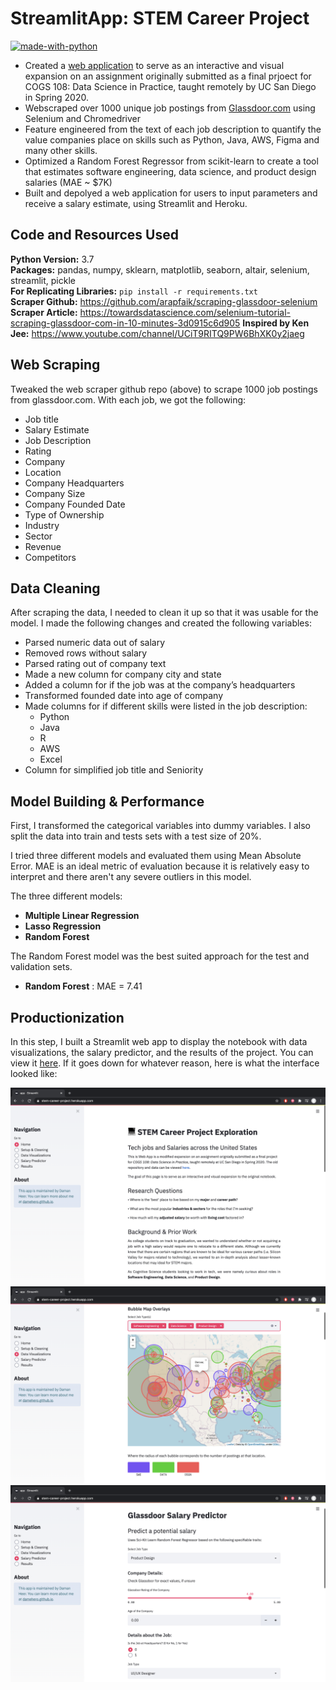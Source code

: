 # StreamlitApp: STEM Career Project

[![made-with-python](https://img.shields.io/badge/Made%20with-Python-1f425f.svg)](https://www.python.org/)

* Created a [web application](https://stem-career-project.herokuapp.com/) to serve as an interactive and visual expansion on an assignment originally submitted as a final prjoect for COGS 108: Data Science in Practice, taught remotely by UC San Diego in Spring 2020.
* Webscraped over 1000 unique job postings from [Glassdoor.com](https://www.glassdoor.com/sitedirectory/title-jobs.htm) using Selenium and Chromedriver
* Feature engineered from the text of each job description to quantify the value companies place on skills such as Python, Java, AWS, Figma and many other skills.
* Optimized a Random Forest Regressor from scikit-learn to create a tool that estimates software engineering, data science, and product design salaries (MAE ~ $7K)
* Built and depolyed a web application for users to input parameters and receive a salary estimate, using Streamlit and Heroku.
 

## Code and Resources Used 
**Python Version:** 3.7  
**Packages:** pandas, numpy, sklearn, matplotlib, seaborn, altair, selenium, streamlit, pickle  
**For Replicating Libraries:**  ```pip install -r requirements.txt```  
**Scraper Github:** https://github.com/arapfaik/scraping-glassdoor-selenium  
**Scraper Article:** https://towardsdatascience.com/selenium-tutorial-scraping-glassdoor-com-in-10-minutes-3d0915c6d905
**Inspired by Ken Jee:** https://www.youtube.com/channel/UCiT9RITQ9PW6BhXK0y2jaeg

## Web Scraping
Tweaked the web scraper github repo (above) to scrape 1000 job postings from glassdoor.com. With each job, we got the following:
*	Job title
*	Salary Estimate
*	Job Description
*	Rating
*	Company 
*	Location
*	Company Headquarters 
*	Company Size
*	Company Founded Date
*	Type of Ownership 
*	Industry
*	Sector
*	Revenue
*	Competitors 

## Data Cleaning
After scraping the data, I needed to clean it up so that it was usable for the model. I made the following changes and created the following variables:

*	Parsed numeric data out of salary 
*	Removed rows without salary 
*	Parsed rating out of company text 
*	Made a new column for company city and state 
*	Added a column for if the job was at the company’s headquarters 
*	Transformed founded date into age of company 
*	Made columns for if different skills were listed in the job description:
    * Python  
    * Java  
    * R  
    * AWS  
    * Excel 
*	Column for simplified job title and Seniority 

## Model Building & Performance

First, I transformed the categorical variables into dummy variables. I also split the data into train and tests sets with a test size of 20%.   

I tried three different models and evaluated them using Mean Absolute Error. MAE is an ideal metric of evaluation because it is relatively easy to interpret and there aren't any severe outliers in this model.   

The three different models:
*	**Multiple Linear Regression**
*	**Lasso Regression**
*	**Random Forest**

The Random Forest model was the best suited approach for the test and validation sets. 
*	**Random Forest** : MAE = 7.41

## Productionization 
In this step, I built a Streamlit web app to display the notebook with data visualizations, the salary predictor, and the results of the project. You can view it [here](https://stem-career-project.herokuapp.com/). If it goes down for whatever reason, here is what the interface looked like:

![home](/images/home.png)
![maps](/images/maps.png)
![predictor](/images/predictor.png)



